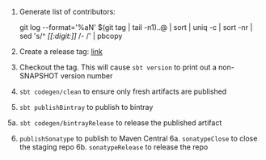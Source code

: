 1. Generate list of contributors:

    git log --format='%aN' $(git tag | tail -n1)..@ | sort | uniq -c | sort -nr | sed 's/^ *[[:digit:]]* /- /' | pbcopy

2. Create a release tag: [link](https://github.com/twilio/guardrail/releases)

3. Checkout the tag. This will cause `sbt version` to print out a non-SNAPSHOT version number

4. `sbt codegen/clean` to ensure only fresh artifacts are published

5. `sbt publishBintray` to publish to bintray

5a. `sbt codegen/bintrayRelease` to release the published artifact

6. `publishSonatype` to publish to Maven Central
6a. `sonatypeClose` to close the staging repo
6b. `sonatypeRelease` to release the repo
